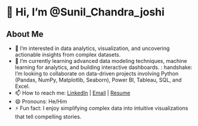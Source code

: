 # 👋 Hi, I’m @Sunil_Chandra_joshi
## About Me
- 👀 I’m interested in data analytics, visualization, and uncovering actionable insights from complex datasets.
- 🌱 I’m currently learning advanced data modeling techniques, machine learning for analytics, and building interactive dashboards.
  : handshake:  I’m looking to collaborate on data-driven projects involving Python (Pandas, NumPy, Matplotlib, Seaborn), Power BI, Tableau, SQL, and Excel.
- 📫 How to reach me: [LinkedIn](https://www.linkedin.com/in/suniljoshi2003) | [Email](mailto:suniljoshi6360@gmail.com) | [Resume](file:///C:/Users/lenovo/SUNIL%20CHANDRA%20JOSHI%20%20(Resume).pdf)
- 😄 Pronouns: He/Him
- ⚡ Fun fact: I enjoy simplifying complex data into intuitive visualizations that tell compelling stories.


